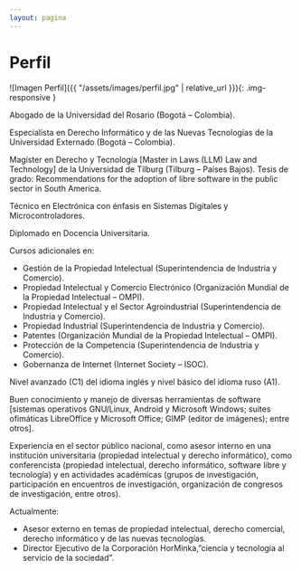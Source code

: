 ```yaml
---
layout: pagina
---
```


# Perfil

![Imagen Perfil]({{ "/assets/images/perfil.jpg" | relative_url }}){: .img-responsive }

Abogado de la Universidad del Rosario (Bogotá – Colombia).

Especialista en Derecho Informático y de las Nuevas Tecnologías de la Universidad Externado (Bogotá – Colombia).

Magíster en Derecho y Tecnología [Master in Laws (LLM) Law and Technology] de la Universidad de Tilburg (Tilburg – Países Bajos). 
Tesis de grado: Recommendations for the adoption of libre software in the public sector in South America.

Técnico en Electrónica con énfasis en Sistemas Digitales y Microcontroladores.

Diplomado en Docencia Universitaria.

Cursos adicionales en:

  * Gestión de la Propiedad Intelectual (Superintendencia de Industria y Comercio).
  * Propiedad Intelectual y Comercio Electrónico (Organización Mundial de la Propiedad Intelectual – OMPI).
  * Propiedad Intelectual y el Sector Agroindustrial (Superintendencia de Industria y Comercio).
  * Propiedad Industrial (Superintendencia de Industria y Comercio).
  * Patentes (Organización Mundial de la Propiedad Intelectual – OMPI).
  * Protección de la Competencia (Superintendencia de Industria y Comercio).
  * Gobernanza de Internet (Internet Society – ISOC).

Nivel avanzado (C1) del idioma inglés y nivel básico del idioma ruso (A1).

Buen conocimiento y manejo de diversas herramientas de software [sistemas operativos GNU/Linux, Android y Microsoft Windows; suites ofimáticas LibreOffice y Microsoft Office; GIMP (editor de imágenes); entre otros].

Experiencia en el sector público nacional, como asesor interno en una institución universitaria (propiedad intelectual y derecho informático), como conferencista (propiedad intelectual, derecho informático, software libre y tecnología) y en actividades académicas (grupos de investigación, participación en encuentros de investigación, organización de congresos de investigación, entre otros).

Actualmente:
- Asesor externo en temas de propiedad intelectual, derecho comercial, derecho informático y de las nuevas tecnologías.
- Director Ejecutivo de la Corporación HorMinka,”ciencia y tecnología al servicio de la sociedad”.
